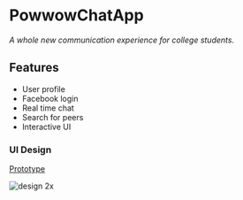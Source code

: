# PowwowChatApp

*A whole new communication experience for college students.*

## Features

- User profile
- Facebook login
- Real time chat
- Search for peers
- Interactive UI


### UI Design 

[Prototype](https://invis.io/TN6C7APQM)

![design 2x](https://cloud.githubusercontent.com/assets/12258850/13658130/54d9310e-e642-11e5-80fd-a8fc40b4ba3a.png)
